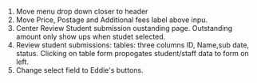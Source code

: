 1. Move menu drop down closer to header
2. Move Price, Postage and Additional fees label above inpu.
3. Center Review Student submission oustanding page. Outstanding amount only show ups when studet selected. 
4. Review student submissions: tables: three columns ID, Name,sub date, status. Clicking on table form propogates student/staff data to form on left.
5. Change select field to Eddie's buttons.